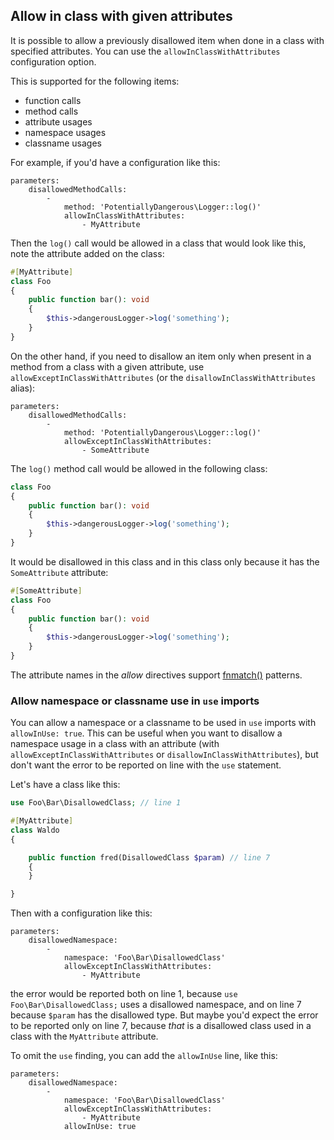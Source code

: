 ## Allow in class with given attributes

It is possible to allow a previously disallowed item when done in a class with specified attributes.
You can use the `allowInClassWithAttributes` configuration option.

This is supported for the following items:
- function calls
- method calls
- attribute usages
- namespace usages
- classname usages

For example, if you'd have a configuration like this:

```neon
parameters:
    disallowedMethodCalls:
        -
            method: 'PotentiallyDangerous\Logger::log()'
            allowInClassWithAttributes:
                - MyAttribute
```

Then the `log()` call would be allowed in a class that would look like this, note the attribute added on the class:

```php
#[MyAttribute]
class Foo
{
    public function bar(): void
    {
        $this->dangerousLogger->log('something');
    }
}
```

On the other hand, if you need to disallow an item only when present in a method from a class with a given attribute,
use `allowExceptInClassWithAttributes` (or the `disallowInClassWithAttributes` alias):

```neon
parameters:
    disallowedMethodCalls:
        -
            method: 'PotentiallyDangerous\Logger::log()'
            allowExceptInClassWithAttributes:
                - SomeAttribute
```

The `log()` method call would be allowed in the following class:

```php
class Foo
{
    public function bar(): void
    {
        $this->dangerousLogger->log('something');
    }
}
```

It would be disallowed in this class and in this class only because it has the `SomeAttribute` attribute:

```php
#[SomeAttribute]
class Foo
{
    public function bar(): void
    {
        $this->dangerousLogger->log('something');
    }
}
```

The attribute names in the _allow_ directives support [fnmatch()](https://www.php.net/function.fnmatch) patterns.

### Allow namespace or classname use in `use` imports

You can allow a namespace or a classname to be used in `use` imports with `allowInUse: true`.
This can be useful when you want to disallow a namespace usage in a class with an attribute (with `allowExceptInClassWithAttributes` or `disallowInClassWithAttributes`),
but don't want the error to be reported on line with the `use` statement.

Let's have a class like this:

```php
use Foo\Bar\DisallowedClass; // line 1

#[MyAttribute]
class Waldo
{

    public function fred(DisallowedClass $param) // line 7
    {
    }

}
```

Then with a configuration like this:

```neon
parameters:
    disallowedNamespace:
        -
            namespace: 'Foo\Bar\DisallowedClass'
            allowExceptInClassWithAttributes:
                - MyAttribute
```

the error would be reported both on line 1, because `use Foo\Bar\DisallowedClass;` uses a disallowed namespace, and on line 7 because `$param` has the disallowed type.
But maybe you'd expect the error to be reported only on line 7, because _that_ is a disallowed class used in a class with the `MyAttribute` attribute.

To omit the `use` finding, you can add the `allowInUse` line, like this:

```neon
parameters:
    disallowedNamespace:
        -
            namespace: 'Foo\Bar\DisallowedClass'
            allowExceptInClassWithAttributes:
                - MyAttribute
            allowInUse: true
```
